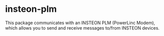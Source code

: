 # insteon-plm

This package communicates with an INSTEON PLM (PowerLinc Modem), which allows you to send and receive messages to/from INSTEON devices.